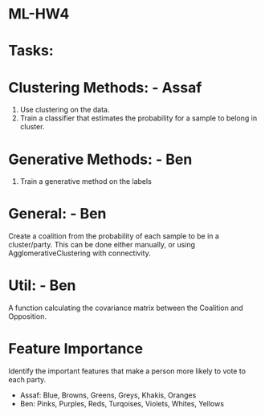 # ML-HW4

# Tasks:
# Clustering Methods: - Assaf
1) Use clustering on the data.
2) Train a classifier that estimates the probability for a sample to belong in cluster.

# Generative Methods: - Ben
1) Train a generative method on the labels

# General: - Ben
Create a coalition from the probability of each sample to be in a cluster/party.
This can be done either manually, or using AgglomerativeClustering with connectivity.

# Util: - Ben
A function calculating the covariance matrix between the Coalition and Opposition.

# Feature Importance
Identify the important features that make a person more likely to vote to each party.
- Assaf: Blue, Browns, Greens, Greys, Khakis, Oranges
- Ben: Pinks, Purples, Reds, Turqoises, Violets, Whites, Yellows
